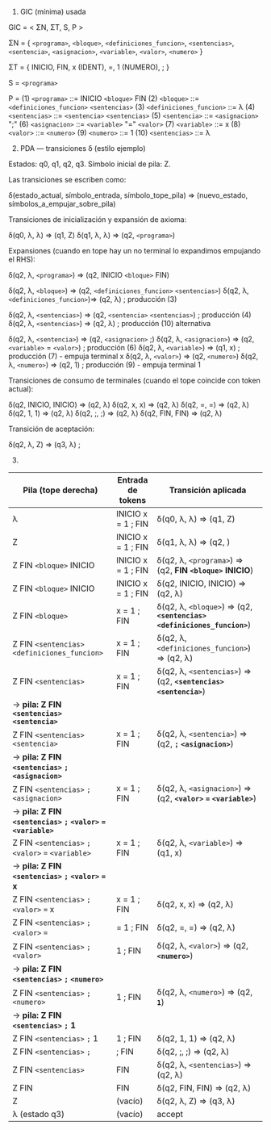 1) GIC (mínima) usada

GIC = < ΣN, ΣT, S, P >

ΣN = { `<programa>`, `<bloque>`, `<definiciones_funcion>`, `<sentencias>`, `<sentencia>`, `<asignacion>`, `<variable>`, `<valor>`, `<numero>` }

ΣT = { INICIO, FIN, x (IDENT), =, 1 (NUMERO), ; }

S = `<programa>`

P = (1)  `<programa>`               ::= INICIO `<bloque>` FIN
    (2)  `<bloque>`                 ::= `<definiciones_funcion>` `<sentencias>`
    (3)  `<definiciones_funcion>`   ::= λ
    (4)  `<sentencias>`             ::= `<sentencia>` `<sentencias>`
    (5)  `<sentencia>`              ::= `<asignacion>` ";"
    (6)  `<asignacion>`             ::= `<variable>` "=" `<valor>`
    (7)  `<variable>`               ::= x
    (8)  `<valor>`                  ::= `<numero>`
    (9)  `<numero>`                 ::= 1
    (10) `<sentencias>`             ::= λ

2) PDA — transiciones δ (estilo ejemplo)

Estados: q0, q1, q2, q3. Símbolo inicial de pila: Z.

Las transiciones se escriben como:

δ(estado_actual, símbolo_entrada, símbolo_tope_pila) => (nuevo_estado, símbolos_a_empujar_sobre_pila)


Transiciones de inicialización y expansión de axioma:

δ(q0, λ, λ)                    => (q1, Z)
δ(q1, λ, λ)                    => (q2, `<programa>`)


Expansiones (cuando en tope hay un no terminal lo expandimos empujando el RHS):

δ(q2, λ, `<programa>`)           => (q2, INICIO `<bloque>` FIN)

δ(q2, λ, `<bloque>`)             => (q2, `<definiciones_funcion>` `<sentencias>`)
δ(q2, λ, `<definiciones_funcion>`)=> (q2, λ)                      ; producción (3)

δ(q2, λ, `<sentencias>`)         => (q2, `<sentencia>` `<sentencias>`) ; producción (4)
δ(q2, λ, `<sentencias>`)         => (q2, λ)                        ; producción (10) alternativa

δ(q2, λ, `<sentencia>`)          => (q2, `<asignacion>` ;)
δ(q2, λ, `<asignacion>`)         => (q2, `<variable>` = `<valor>`)     ; producción (6)
δ(q2, λ, `<variable>`)           => (q1, x)                        ; producción (7) - empuja terminal x
δ(q2, λ, `<valor>`)              => (q2, `<numero>`)
δ(q2, λ, `<numero>`)             => (q2, 1)                        ; producción (9) - empuja terminal 1


Transiciones de consumo de terminales (cuando el tope coincide con token actual):

δ(q2, INICIO, INICIO)          => (q2, λ)
δ(q2, x, x)                    => (q2, λ)
δ(q2, =, =)                    => (q2, λ)
δ(q2, 1, 1)                    => (q2, λ)
δ(q2, ;, ;)                    => (q2, λ)
δ(q2, FIN, FIN)                => (q2, λ)


Transición de aceptación:

δ(q2, λ, Z)                    => (q3, λ)   ;

3)
| Pila (tope derecha)                                             | Entrada de tokens  | Transición aplicada                                                                                                                                  |
| --------------------------------------------------------------- | ------------------ | ---------------------------------------------------------------------------------------------------------------------------------------------------- |
| λ                                                               | INICIO x = 1 ; FIN | δ(q0, λ, λ) ⇒ (q1, Z)                                                                                                                                |
| Z                                                               | INICIO x = 1 ; FIN | δ(q1, λ, λ) ⇒ (q2, <programa>)                                                                                                                       |
| Z FIN `<bloque>` INICIO                                         | INICIO x = 1 ; FIN | δ(q2, λ, `<programa>`) ⇒ (q2, **FIN `<bloque>` INICIO**)                                                                 |
| Z FIN `<bloque>` INICIO                                         | INICIO x = 1 ; FIN | δ(q2, INICIO, INICIO) ⇒ (q2, λ)                                                                   |
| Z FIN `<bloque>`                                                | x = 1 ; FIN        | δ(q2, λ, `<bloque>`) ⇒ (q2, **`<sentencias>` `<definiciones_funcion>`**) |
| Z FIN `<sentencias>` `<definiciones_funcion>`                   | x = 1 ; FIN        | δ(q2, λ, `<definiciones_funcion>`) ⇒ (q2, λ)                                  |
| Z FIN `<sentencias>`                                            | x = 1 ; FIN        | δ(q2, λ, `<sentencias>`) ⇒ (q2, **`<sentencias>` `<sentencia>`**) |
| → **pila: Z FIN `<sentencias>` `<sentencia>`**                  |                    |                                                                                                                                                      |
| Z FIN `<sentencias>` `<sentencia>`                              | x = 1 ; FIN        | δ(q2, λ, `<sentencia>`) ⇒ (q2, **`;` `<asignacion>`**)                                            |
| → **pila: Z FIN `<sentencias>` `;` `<asignacion>`**             |                    |                                                                                                                                                      |
| Z FIN `<sentencias>` `;` `<asignacion>`                         | x = 1 ; FIN        | δ(q2, λ, `<asignacion>`) ⇒ (q2, **`<valor>` `=` `<variable>`**)                                      |
| → **pila: Z FIN `<sentencias>` `;` `<valor>` `=` `<variable>`** |                    |                                                                                                                                                      |
| Z FIN `<sentencias>` `;` `<valor>` `=` `<variable>`             | x = 1 ; FIN        | δ(q2, λ, `<variable>`) ⇒ (q1, x)                                                                 |
| → **pila: Z FIN `<sentencias>` `;` `<valor>` `=` x**            |                    |                                                                                                                                                      |
| Z FIN `<sentencias>` `;` `<valor>` `=` x                        | x = 1 ; FIN        | δ(q2, x, x) ⇒ (q2, λ)                            |
| Z FIN `<sentencias>` `;` `<valor>` `=`                          | = 1 ; FIN          | δ(q2, =, =) ⇒ (q2, λ)                                  |
| Z FIN `<sentencias>` `;` `<valor>`                              | 1 ; FIN            | δ(q2, λ, `<valor>`) ⇒ (q2, **`<numero>`**)                                                   |
| → **pila: Z FIN `<sentencias>` `;` `<numero>`**                 |                    |                                                                                                                                                      |
| Z FIN `<sentencias>` `;` `<numero>`                             | 1 ; FIN            | δ(q2, λ, `<numero>`) ⇒ (q2, **`1`**)                                                        |
| → **pila: Z FIN `<sentencias>` `;` 1**                          |                    |                                                                                                                                                      |
| Z FIN `<sentencias>` `;` 1                                      | 1 ; FIN            | δ(q2, 1, 1) ⇒ (q2, λ)                                         |
| Z FIN `<sentencias>` `;`                                        | ; FIN              | δ(q2, ;, ;) ⇒ (q2, λ)                                                    |
| Z FIN `<sentencias>`                                            | FIN                | δ(q2, λ, `<sentencias>`) ⇒ (q2, λ)                                                 |
| Z FIN                                                           | FIN                | δ(q2, FIN, FIN) ⇒ (q2, λ)                                                               |
| Z                                                               | (vacío)            | δ(q2, λ, Z) ⇒ (q3, λ)                                                                                                                 |
| λ (estado q3)                                                   | (vacío)            | accept                                                                                                                                               |
